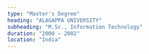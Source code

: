 ```yaml
---
type: "Master's Degree"
heading: "ALAGAPPA UNIVERSITY"
subheading: "M.Sc., Information Technology"
duration: "2000 – 2002"
location: "India"
---
```

